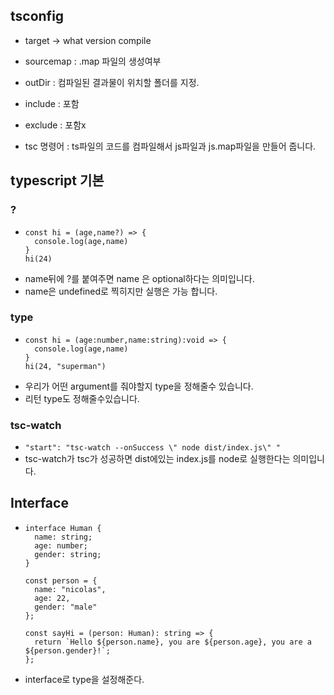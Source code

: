 ## tsconfig

- target -> what version compile
- sourcemap : .map 파일의 생성여부
- outDir : 컴파일된 결과물이 위치할 폴더를 지정.
- include : 포함
- exclude : 포함x

- tsc 명령어 : ts파일의 코드를 컴파일해서 js파일과 js.map파일을 만들어 줍니다.

## typescript 기본

### ?

- ```
  const hi = (age,name?) => {
    console.log(age,name)
  }
  hi(24)
  ```
- name뒤에 ?를 붙여주면 name 은 optional하다는 의미입니다.
- name은 undefined로 찍히지만 실행은 가능 합니다.

### type

- ```
  const hi = (age:number,name:string):void => {
    console.log(age,name)
  }
  hi(24, "superman")
  ```
- 우리가 어떤 argument를 줘야할지 type을 정해줄수 있습니다.
- 리턴 type도 정해줄수있습니다.

### tsc-watch

- `"start": "tsc-watch --onSuccess \" node dist/index.js\" "`
- tsc-watch가 tsc가 성공하면 dist에있는 index.js를 node로 실행한다는 의미입니다.

## Interface

- ```
  interface Human {
    name: string;
    age: number;
    gender: string;
  }

  const person = {
    name: "nicolas",
    age: 22,
    gender: "male"
  };

  const sayHi = (person: Human): string => {
    return `Hello ${person.name}, you are ${person.age}, you are a ${person.gender}!`;
  };
  ```

- interface로 type을 설정해준다.
